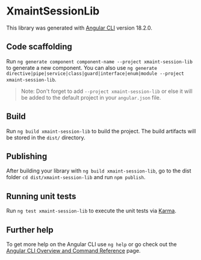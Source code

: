 # XmaintSessionLib

This library was generated with [Angular CLI](https://github.com/angular/angular-cli) version 18.2.0.

## Code scaffolding

Run `ng generate component component-name --project xmaint-session-lib` to generate a new component. You can also use `ng generate directive|pipe|service|class|guard|interface|enum|module --project xmaint-session-lib`.
> Note: Don't forget to add `--project xmaint-session-lib` or else it will be added to the default project in your `angular.json` file. 

## Build

Run `ng build xmaint-session-lib` to build the project. The build artifacts will be stored in the `dist/` directory.

## Publishing

After building your library with `ng build xmaint-session-lib`, go to the dist folder `cd dist/xmaint-session-lib` and run `npm publish`.

## Running unit tests

Run `ng test xmaint-session-lib` to execute the unit tests via [Karma](https://karma-runner.github.io).

## Further help

To get more help on the Angular CLI use `ng help` or go check out the [Angular CLI Overview and Command Reference](https://angular.dev/tools/cli) page.
